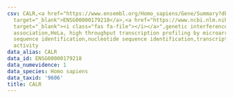 ```yaml
---
csv: CALR,<a href="https://www.ensembl.org/Homo_sapiens/Gene/Summary?db=core;g=ENSG00000179218"
  target="_blank">ENSG00000179218</a>,<a href="https://www.ncbi.nlm.nih.gov/pubmed/17216044"
  target="_blank"><i class="fas fa-file"></i></a>",genetic interference,functional
  association,HeLa, high throughput transcription profiling by microarray,nucleotide
  sequence identification,nucleotide sequence identification,transcriptional regulation,up-regulates
  activity
data_alias: CALR
data_id: ENSG00000179218
data_numevidence: 1
data_species: Homo sapiens
data_taxid: '9606'
title: CALR
---
```

